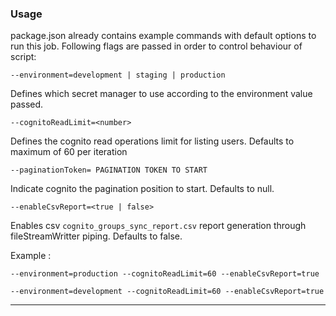 ### Usage

package.json already contains example commands with default options to run this job. Following flags are passed in order to control behaviour of script:

`--environment=development | staging | production`

Defines which secret manager to use according to the environment value passed.

`--cognitoReadLimit=<number>`

Defines the cognito read operations limit for listing users. Defaults to maximum of 60 per iteration


`--paginationToken= PAGINATION TOKEN TO START`

Indicate cognito the pagination position to start. Defaults to null.


`--enableCsvReport=<true | false>`

Enables csv `cognito_groups_sync_report.csv` report generation through fileStreamWritter piping. Defaults to false. 

Example :

`--environment=production --cognitoReadLimit=60 --enableCsvReport=true`

`--environment=development --cognitoReadLimit=60 --enableCsvReport=true`

---

